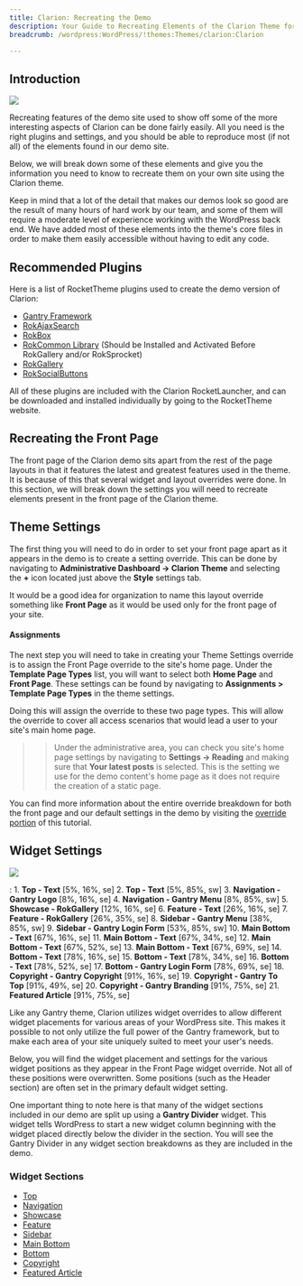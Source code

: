 ```yaml
---
title: Clarion: Recreating the Demo
description: Your Guide to Recreating Elements of the Clarion Theme for WordPress
breadcrumb: /wordpress:WordPress/!themes:Themes/clarion:Clarion

---
```


Introduction
-----

![][theme]

Recreating features of the demo site used to show off some of the more interesting aspects of Clarion can be done fairly easily. All you need is the right plugins and settings, and you should be able to reproduce most (if not all) of the elements found in our demo site. 

Below, we will break down some of these elements and give you the information you need to know to recreate them on your own site using the Clarion theme.

Keep in mind that a lot of the detail that makes our demos look so good are the result of many hours of hard work by our team, and some of them will require a moderate level of experience working with the WordPress back end. We have added most of these elements into the theme's core files in order to make them easily accessible without having to edit any code.

Recommended Plugins
-----

Here is a list of RocketTheme plugins used to create the demo version of Clarion:

* [Gantry Framework][gantry]
* [RokAjaxSearch][rokajaxsearch]
* [RokBox][rokbox]
* [RokCommon Library](http://www.rockettheme.com/wordpress/plugins/rokutilities) (Should be Installed and Activated Before RokGallery and/or RokSprocket)
* [RokGallery][rokgallery]
* [RokSocialButtons][social]

All of these plugins are included with the Clarion RocketLauncher, and can be downloaded and installed individually by going to the RocketTheme website.

Recreating the Front Page
-----

The front page of the Clarion demo sits apart from the rest of the page layouts in that it features the latest and greatest features used in the theme. It is because of this that several widget and layout overrides were done. In this section, we will break down the settings you will need to recreate elements present in the front page of the Clarion theme.

Theme Settings
-----

The first thing you will need to do in order to set your front page apart as it appears in the demo is to create a setting override. This can be done by navigating to **Administrative Dashboard -> Clarion Theme** and selecting the **+** icon located just above the **Style** settings tab. 

It would be a good idea for organization to name this layout override something like **Front Page** as it would be used only for the front page of your site.

#### Assignments

The next step you will need to take in creating your Theme Settings override is to assign the Front Page override to the site's home page. Under the **Template Page Types** list, you will want to select both **Home Page** and **Front Page**. These settings can be found by navigating to **Assignments > Template Page Types** in the theme settings.

Doing this will assign the override to these two page types. This will allow the override to cover all access scenarios that would lead a user to your site's main home page.

>> Under the administrative area, you can check you site's home page settings by navigating to **Settings -> Reading** and making sure that **Your latest posts** is selected. This is the setting we use for the demo content's home page as it does not require the creation of a static page.

You can find more information about the entire override breakdown for both the front page and our default settings in the demo by visiting the [override portion][demooverride] of this tutorial.

Widget Settings
-----

![][theme2]

:   1. **Top - Text** [5%, 16%, se]
    2. **Top - Text** [5%, 85%, sw]
    3. **Navigation - Gantry Logo** [8%, 16%, se]
    4. **Navigation - Gantry Menu** [8%, 85%, sw]
    5. **Showcase - RokGallery** [12%, 16%, se]
    6. **Feature - Text** [26%, 16%, se]
    7. **Feature - RokGallery** [26%, 35%, se]
    8. **Sidebar - Gantry Menu** [38%, 85%, sw]
    9. **Sidebar - Gantry Login Form** [53%, 85%, sw]
    10. **Main Bottom - Text** [67%, 16%, se]
    11. **Main Bottom - Text** [67%, 34%, se]
    12. **Main Bottom - Text** [67%, 52%, se]
    13. **Main Bottom - Text** [67%, 69%, se]
    14. **Bottom - Text** [78%, 16%, se]
    15. **Bottom - Text** [78%, 34%, se]
    16. **Bottom - Text** [78%, 52%, se]
    17. **Bottom - Gantry Login Form** [78%, 69%, se]
    18. **Copyright - Gantry Copyright** [91%, 16%, se]
    19. **Copyright - Gantry To Top** [91%, 49%, se]
    20. **Copyright - Gantry Branding** [91%, 75%, se]
    21. **Featured Article** [91%, 75%, se]

Like any Gantry theme, Clarion utilizes widget overrides to allow different widget placements for various areas of your WordPress site. This makes it possible to not only utilize the full power of the Gantry framework, but to make each area of your site uniquely suited to meet your user's needs.

Below, you will find the widget placement and settings for the various widget positions as they appear in the Front Page widget override. Not all of these positions were overwritten. Some positions (such as the Header section) are often set in the primary default widget setting.

One important thing to note here is that many of the widget sections included in our demo are split up using a **Gantry Divider** widget. This widget tells WordPress to start a new widget column beginning with the widget placed directly below the divider in the section. You will see the Gantry Divider in any widget section breakdowns as they are included in the demo.

### Widget Sections

* [Top][top]
* [Navigation][navigation]
* [Showcase][showcase]
* [Feature][feature]
* [Sidebar][sidebar]
* [Main Bottom][mainbottom]
* [Bottom][bottom]
* [Copyright][copyright]
* [Featured Article][featured]

[gantry]: http://gantry.org/downloads
[rokajaxsearch]: http://www.rockettheme.com/wordpress/plugins/rokajaxsearch
[rokbox]: http://www.rockettheme.com/wordpress/plugins/rokbox
[roksprocket]: http://www.rockettheme.com/wordpress/plugins/roksprocket
[theme2]: assets/clarion2.jpeg
[theme]: assets/clarion.jpeg
[roksprocket]: http://www.rockettheme.com/wordpress/plugins/roksprocket
[rokgallery]: http://www.rockettheme.com/wordpress/plugins/rokgallery
[faq]: faq.md
[menu]: ../../start/menu.md
[override]: http://docs.gantry.org/gantry4/configure
[top]: demo_top.md
[navigation]: demo_navigation.md
[showcase]: demo_showcase.md
[feature]: demo_feature.md
[mainbottom]: demo_mainbottom.md
[bottom]: demo_bottom.md
[copyright]: demo_copyright.md
[sidebar]: demo_sidebar.md
[featured]: demo_featured.md
[demooverride]: demo_override.md
[social]: http://www.rockettheme.com/wordpress/plugins/rokutilities